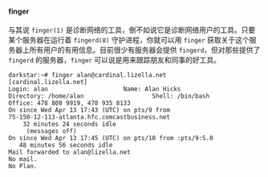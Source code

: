 #### finger

与其说 `finger(1)` 是诊断网络的工具，倒不如说它是诊断网络用户的工具。只要某个服务器在运行着 `fingerd(8)` 守护进程，你就可以用 `finger` 获取关于这个服务器上所有用户的有用信息。目前很少有服务器会提供 `fingerd`，但对那些提供了 `fingerd` 的服务器，`finger` 可以说是用来跟踪朋友和同事的好工具。

```
darkstar:~# finger alan@cardinal.lizella.net
[cardinal.lizella.net]
Login: alan           			Name: Alan Hicks
Directory: /home/alan               	Shell: /bin/bash
Office: 478 808 9919, 478 935 8133
On since Wed Apr 13 17:43 (UTC) on pts/9 from
75-150-12-113-atlanta.hfc.comcastbusiness.net
    32 minutes 24 seconds idle
     (messages off)
On since Wed Apr 13 17:45 (UTC) on pts/10 from :pts/9:S.0
   48 minutes 56 seconds idle
Mail forwarded to alan@lizella.net
No mail.
No Plan.
```
